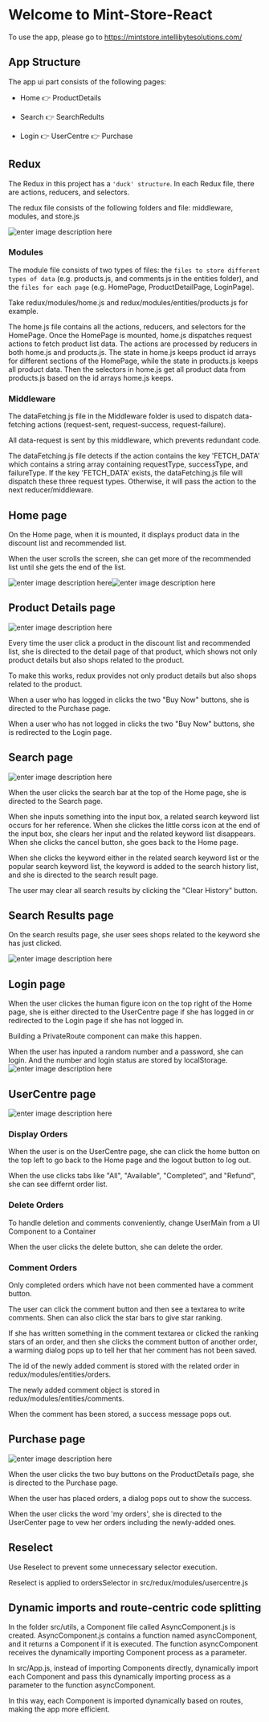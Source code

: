 # Welcome to Mint-Store-React

To use the app, please go to https://mintstore.intellibytesolutions.com/

## App Structure

The app ui part consists of the following pages:

- Home 👉 ProductDetails

- Search 👉 SearchRedults

- Login 👉 UserCentre 👉 Purchase

## Redux

The Redux in this project has a `'duck' structure`. In each Redux file, there are actions, reducers, and selectors.

The redux file consists of the following folders and file: middleware, modules, and store.js

![enter image description here](https://github.com/paintmr/mint-store-react16/blob/main/App%20UI%20mockups/redux%20structure.png?raw=true)

### Modules

The module file consists of two types of files: the `files to store different types of data` (e.g. products.js, and comments.js in the entities folder), and the `files for each page` (e.g. HomePage, ProductDetailPage, LoginPage).

Take redux/modules/home.js and redux/modules/entities/products.js for example.

The home.js file contains all the actions, reducers, and selectors for the HomePage. Once the HomePage is mounted, home.js dispatches request actions to fetch product list data. The actions are processed by reducers in both home.js and products.js. The state in home.js keeps product id arrays for different sections of the HomePage, while the state in products.js keeps all product data. Then the selectors in home.js get all product data from products.js based on the id arrays home.js keeps.

### Middleware

The dataFetching.js file in the Middleware folder is used to dispatch data-fetching actions (request-sent, request-success, request-failure).

All data-request is sent by this middleware, which prevents redundant code.

The dataFetching.js file detects if the action contains the key 'FETCH_DATA' which contains a string array containing requestType, successType, and failureType. If the key 'FETCH_DATA' exists, the dataFetching.js file will dispatch these three request types. Otherwise, it will pass the action to the next reducer/middleware.

## Home page

On the Home page, when it is mounted, it displays product data in the discount list and recommended list.

When the user scrolls the screen, she can get more of the recommended list until she gets the end of the list.

![enter image description here](https://github.com/paintmr/mint-store-react16/blob/main/App%20UI%20mockups/1%20Home.png?raw=true)![enter image description here](https://github.com/paintmr/mint-store-react16/blob/main/App%20UI%20mockups/1%20Home2.png?raw=true)

## Product Details page

![enter image description here](https://github.com/paintmr/mint-store-react16/blob/main/App%20UI%20mockups/2%20Product%20Details.png?raw=true)

Every time the user click a product in the discount list and recommended list, she is directed to the detail page of that product, which shows not only product details but also shops related to the product.

To make this works, redux provides not only product details but also shops related to the product.

When a user who has logged in clicks the two "Buy Now" buttons, she is directed to the Purchase page.

When a user who has not logged in clicks the two "Buy Now" buttons, she is redirected to the Login page.

## Search page

![enter image description here](https://github.com/paintmr/mint-store-react16/blob/main/App%20UI%20mockups/3%20Search.png?raw=true)

When the user clicks the search bar at the top of the Home page, she is directed to the Search page.

When she inputs something into the input box, a related search keyword list occurs for her reference. When she clickes the little corss icon at the end of the input box, she clears her input and the related keyword list disappears. When she clicks the cancel button, she goes back to the Home page.

When she clicks the keyword either in the related search keyword list or the popular search keyword list, the keyword is added to the search history list, and she is directed to the search result page.

The user may clear all search results by clicking the "Clear History" button.

## Search Results page

On the search results page, she user sees shops related to the keyword she has just clicked.

![enter image description here](https://github.com/paintmr/mint-store-react16/blob/main/App%20UI%20mockups/4%20Search%20Results.png?raw=true)

## Login page

When the user clickes the human figure icon on the top right of the Home page, she is either directed to the UserCentre page if she has logged in or redirected to the Login page if she has not logged in.

Building a PrivateRoute component can make this happen.

When the user has inputed a random number and a password, she can login. And the number and login status are stored by localStorage.
![enter image description here](https://github.com/paintmr/mint-store-react16/blob/main/App%20UI%20mockups/5%20Login.png?raw=true)

## UserCentre page

![enter image description here](https://github.com/paintmr/mint-store-react16/blob/main/App%20UI%20mockups/6%20User%20Centre.png?raw=true)

### Display Orders

When the user is on the UserCentre page, she can click the home button on the top left to go back to the Home page and the logout button to log out.

When the use clicks tabs like "All", "Available", "Completed", and "Refund", she can see differnt order list.

### Delete Orders

To handle deletion and comments conveniently, change UserMain from a UI Component to a Container

When the user clicks the delete button, she can delete the order.

### Comment Orders

Only completed orders which have not been commented have a comment button.

The user can click the comment button and then see a textarea to write comments. Shen can also click the star bars to give star ranking.

If she has written something in the comment textarea or clicked the ranking stars of an order, and then she clicks the comment button of another order, a warming dialog pops up to tell her that her comment has not been saved.

The id of the newly added comment is stored with the related order in redux/modules/entities/orders.

The newly added comment object is stored in redux/modules/entities/comments.

When the comment has been stored, a success message pops out.

## Purchase page

![enter image description here](https://github.com/paintmr/mint-store-react16/blob/main/App%20UI%20mockups/7%20Purchase.png?raw=true)

When the user clicks the two buy buttons on the ProductDetails page, she is directed to the Purchase page.

When the user has placed orders, a dialog pops out to show the success.

When the user clicks the word 'my orders', she is directed to the UserCenter page to vew her orders including the newly-added ones.

## Reselect

Use Reselect to prevent some unnecessary selector execution.

Reselect is applied to ordersSelector in src/redux/modules/usercentre.js

## Dynamic imports and route-centric code splitting

In the folder src/utils, a Component file called AsyncComponent.js is created. AsyncComponent.js contains a function named asyncComponent, and it returns a Component if it is executed. The function asyncComponent receives the dynamically importing Component process as a parameter.

In src/App.js, instead of importing Components directly, dynamically import each Component and pass this dynamically importing process as a parameter to the function asyncComponent.

In this way, each Component is imported dynamically based on routes, making the app more efficient.
